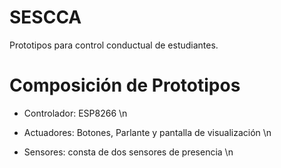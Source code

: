 # SESCCA
Prototipos para control conductual de estudiantes.

# Composición de Prototipos

* Controlador: ESP8266 \n
+ Actuadores: Botones, Parlante y pantalla de visualización \n
- Sensores: consta de dos sensores de presencia \n
